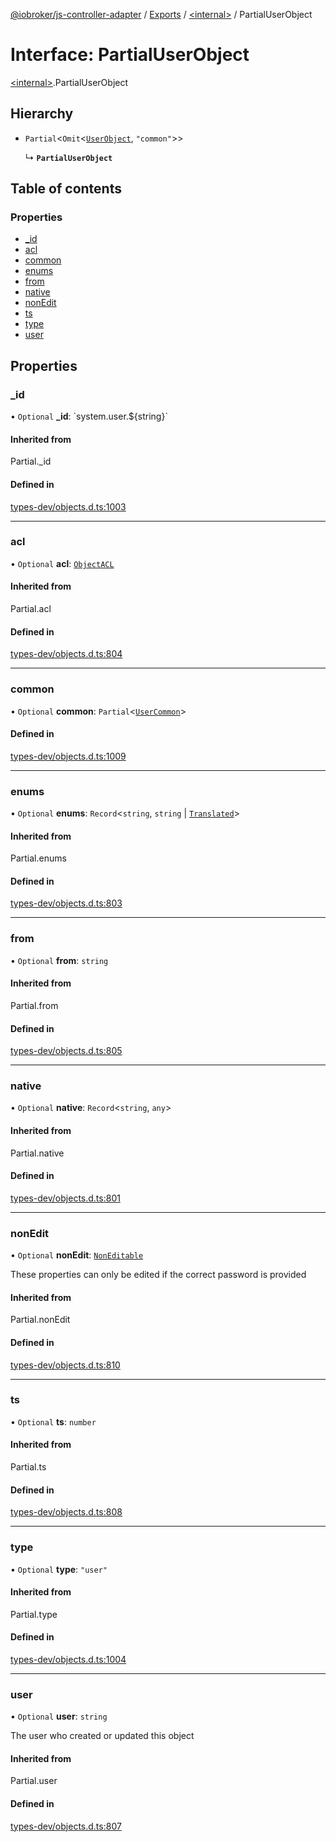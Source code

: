 [@iobroker/js-controller-adapter](../README.md) / [Exports](../modules.md) / [\<internal\>](../modules/internal_.md) / PartialUserObject

# Interface: PartialUserObject

[\<internal\>](../modules/internal_.md).PartialUserObject

## Hierarchy

- `Partial`\<`Omit`\<[`UserObject`](internal_.UserObject.md), ``"common"``\>\>

  ↳ **`PartialUserObject`**

## Table of contents

### Properties

- [\_id](internal_.PartialUserObject.md#_id)
- [acl](internal_.PartialUserObject.md#acl)
- [common](internal_.PartialUserObject.md#common)
- [enums](internal_.PartialUserObject.md#enums)
- [from](internal_.PartialUserObject.md#from)
- [native](internal_.PartialUserObject.md#native)
- [nonEdit](internal_.PartialUserObject.md#nonedit)
- [ts](internal_.PartialUserObject.md#ts)
- [type](internal_.PartialUserObject.md#type)
- [user](internal_.PartialUserObject.md#user)

## Properties

### \_id

• `Optional` **\_id**: \`system.user.$\{string}\`

#### Inherited from

Partial.\_id

#### Defined in

[types-dev/objects.d.ts:1003](https://github.com/ioBroker/ioBroker.js-controller/blob/289fdff3/packages/types-dev/objects.d.ts#L1003)

___

### acl

• `Optional` **acl**: [`ObjectACL`](internal_.ObjectACL.md)

#### Inherited from

Partial.acl

#### Defined in

[types-dev/objects.d.ts:804](https://github.com/ioBroker/ioBroker.js-controller/blob/289fdff3/packages/types-dev/objects.d.ts#L804)

___

### common

• `Optional` **common**: `Partial`\<[`UserCommon`](internal_.UserCommon.md)\>

#### Defined in

[types-dev/objects.d.ts:1009](https://github.com/ioBroker/ioBroker.js-controller/blob/289fdff3/packages/types-dev/objects.d.ts#L1009)

___

### enums

• `Optional` **enums**: `Record`\<`string`, `string` \| [`Translated`](../modules/internal_.md#translated)\>

#### Inherited from

Partial.enums

#### Defined in

[types-dev/objects.d.ts:803](https://github.com/ioBroker/ioBroker.js-controller/blob/289fdff3/packages/types-dev/objects.d.ts#L803)

___

### from

• `Optional` **from**: `string`

#### Inherited from

Partial.from

#### Defined in

[types-dev/objects.d.ts:805](https://github.com/ioBroker/ioBroker.js-controller/blob/289fdff3/packages/types-dev/objects.d.ts#L805)

___

### native

• `Optional` **native**: `Record`\<`string`, `any`\>

#### Inherited from

Partial.native

#### Defined in

[types-dev/objects.d.ts:801](https://github.com/ioBroker/ioBroker.js-controller/blob/289fdff3/packages/types-dev/objects.d.ts#L801)

___

### nonEdit

• `Optional` **nonEdit**: [`NonEditable`](internal_.NonEditable.md)

These properties can only be edited if the correct password is provided

#### Inherited from

Partial.nonEdit

#### Defined in

[types-dev/objects.d.ts:810](https://github.com/ioBroker/ioBroker.js-controller/blob/289fdff3/packages/types-dev/objects.d.ts#L810)

___

### ts

• `Optional` **ts**: `number`

#### Inherited from

Partial.ts

#### Defined in

[types-dev/objects.d.ts:808](https://github.com/ioBroker/ioBroker.js-controller/blob/289fdff3/packages/types-dev/objects.d.ts#L808)

___

### type

• `Optional` **type**: ``"user"``

#### Inherited from

Partial.type

#### Defined in

[types-dev/objects.d.ts:1004](https://github.com/ioBroker/ioBroker.js-controller/blob/289fdff3/packages/types-dev/objects.d.ts#L1004)

___

### user

• `Optional` **user**: `string`

The user who created or updated this object

#### Inherited from

Partial.user

#### Defined in

[types-dev/objects.d.ts:807](https://github.com/ioBroker/ioBroker.js-controller/blob/289fdff3/packages/types-dev/objects.d.ts#L807)

